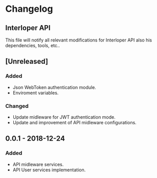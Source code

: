 # Changelog

## Interloper API
This file will notify all relevant modifications for Interloper API also his dependencies, tools, etc..

## [Unreleased]
### Added
- Json WebToken authentication module.
- Enviroment variables.

### Changed
- Update midleware for JWT authentication mode.
- Update and improvement of API midleware configurations.

## 0.0.1 - 2018-12-24
### Added
- API midleware services.
- API User services implementation.